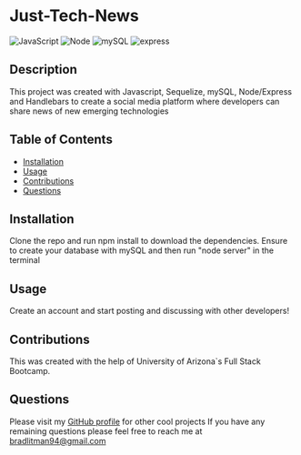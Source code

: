 # Just-Tech-News
![JavaScript](https://img.shields.io/badge/JavaScript-F7DF1E?style=for-the-badge&logo=javascript&logoColor=black) ![Node](https://img.shields.io/badge/Node.js-43853D?style=for-the-badge&logo=node.js&logoColor=white) ![mySQL](https://img.shields.io/badge/MySQL-00000F?style=for-the-badge&logo=mysql&logoColor=white) ![express](https://img.shields.io/badge/Express.js-404D59?style=for-the-badge)

## Description
This project was created with Javascript, Sequelize, mySQL, Node/Express and Handlebars to create a social media platform where developers can share news of new emerging technologies

## Table of Contents
* [Installation](#installation)
* [Usage](#usage)
* [Contributions](#contributions)
* [Questions](#questions)
## Installation
Clone the repo and run npm install to download the dependencies. Ensure to create your database with mySQL and then run "node server" in the terminal

## Usage
Create an account and start posting and discussing with other developers!

## Contributions
This was created with the help of University of Arizona`s Full Stack Bootcamp. 

## Questions
Please visit my [GitHub profile](https://github.com/blitman12) for other cool projects
If you have any remaining questions please feel free to reach me at bradlitman94@gmail.com

